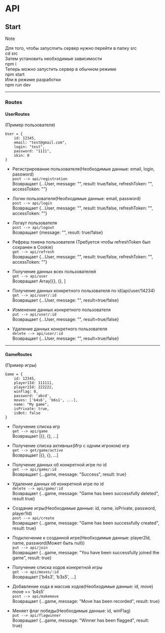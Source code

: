 # API
## Start
> [!NOTE]
> Для того, чтобы запусmить сервер нужно перейти в папку src \
    cd src \
> Затем установить необходимые зависимости \
    npm i \
> Теперь можно запустить сервер в обычном режиме \
    npm start \
> Или в режиме разработки \
    npm run dev

---
### Routes

#### UserRoutes
(Пример пользователя)

    User = {
        id: 12345,
        email: "test@gmail.com",
        login: "test",
        password: "1111",
        skin: 0
    }
    
* Регистрирование пользователя(Необходимые данные: email, login, password) \
    `post --> api/registration` \
    Возвращает {...User, message: "", result: true/false, refreshToken: "", accessToken: ""} 
    
* Логин пользователя(Необходимые данные: email, password) \
    `post --> api/login` \
    Возвращает {...User, message: "", result: true/false, refreshToken: "", accessToken: ""} 

* Логаут пользователя \
    `post --> api/logout` \
    Возвращает {message: "", result: true/false} 

* Рефреш токена пользователя (Требуется чтобы refreshToken был сохранен в Cookie) \
    `get --> api/refresh` \
    Возвращает {...User, message: "", result: true/false, refreshToken: "", accessToken: ""} 

* Получение данных всех пользователей \
    `get --> api/user` \
    Возвращает Array[{}, {}, ] 
    
* Получение данных конкретного пользователя по id(api/user/14234) \
    `get --> api/user/:id` \
    Возвращает {...User, message: "", result=true/false} 
    
* Изменение данных конкретного пользователя \
    `put --> api/user/:id` \
    Возвращает {...User, message: "", result=true/false} 

* Удаление данных конкретного пользователя \
    `delete --> api/user/:id` \
    Возвращает {...User, message: "", result=true/false} 

---
#### GameRoutes
(Пример игры)

    Game = {
        id: 12345,
        player1Id: 111111,
        player2Id: 222222,
        winflag: 0,
        password: 'abcd',
        moves: ['b4s6', 'b6s1', ...],
        name: "My game",
        isPrivate: true,
        isBot: false
    }

* Получение списка игр \
    `get --> api/game` \
    Возвращает [{}, {}, ...] 

* Получение списка активных(Игр с одним игроком) игр \
    `get --> get/game/active` \
    Возвращает [{}, {}, ...] 

* Получение данных об конкретной игре по id \
    `get --> api/game/:id` \
    Возвращает {...game, message: "Success", result: true} 

* Удаление данных об конкретной игре по id \
    `delete --> api/game/:id` \
    Возвращает {...game, message: "Game has been successfully deleted", result true} 

* Создание игры(Необходимые данные: id, name, isPrivate, password, player1Id) \
    `post --> api/create` \
    Возвращает {...game, message: "Game has been successfully created", result: true} 
    
* Подключение к созданной игре(Необходимые данные: player2Id, name, password(Может быть null)) \
    `put --> api/join` \
    Возвращает {...game, message: "You have been successfully joined the game", result: true} 

* Получение списка ходов конкретной игры \
    `get --> api/moves/:id` \
    Возвращает ['b4s3', 'b3s5', ...] 

* Добавление хода в массив ходов(Необходимые данные: id, move) move == 'b4s5' \
    `post --> api/makemove` \
    Возвращает {...game, message: "Move has been recorded", result: true} 

* Меняет флаг победы(Необходимые данные: id, winFlag) \
    `put --> api/flagwinner` \
    Возвращает {...game, message: "Winner has been flagged", result: true} 
